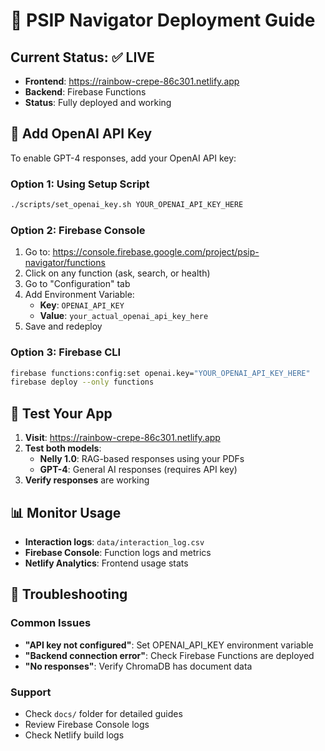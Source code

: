 # 🚀 PSIP Navigator Deployment Guide

## **Current Status: ✅ LIVE**

- **Frontend**: https://rainbow-crepe-86c301.netlify.app
- **Backend**: Firebase Functions
- **Status**: Fully deployed and working

## **🔑 Add OpenAI API Key**

To enable GPT-4 responses, add your OpenAI API key:

### **Option 1: Using Setup Script**
```bash
./scripts/set_openai_key.sh YOUR_OPENAI_API_KEY_HERE
```

### **Option 2: Firebase Console**
1. Go to: https://console.firebase.google.com/project/psip-navigator/functions
2. Click on any function (ask, search, or health)
3. Go to "Configuration" tab
4. Add Environment Variable:
   - **Key**: `OPENAI_API_KEY`
   - **Value**: `your_actual_openai_api_key_here`
5. Save and redeploy

### **Option 3: Firebase CLI**
```bash
firebase functions:config:set openai.key="YOUR_OPENAI_API_KEY_HERE"
firebase deploy --only functions
```

## **🧪 Test Your App**

1. **Visit**: https://rainbow-crepe-86c301.netlify.app
2. **Test both models**:
   - **Nelly 1.0**: RAG-based responses using your PDFs
   - **GPT-4**: General AI responses (requires API key)
3. **Verify responses** are working

## **📊 Monitor Usage**

- **Interaction logs**: `data/interaction_log.csv`
- **Firebase Console**: Function logs and metrics
- **Netlify Analytics**: Frontend usage stats

## **🔧 Troubleshooting**

### **Common Issues**
- **"API key not configured"**: Set OPENAI_API_KEY environment variable
- **"Backend connection error"**: Check Firebase Functions are deployed
- **"No responses"**: Verify ChromaDB has document data

### **Support**
- Check `docs/` folder for detailed guides
- Review Firebase Console logs
- Check Netlify build logs

